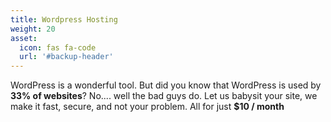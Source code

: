 ```yaml
---
title: Wordpress Hosting
weight: 20
asset:
  icon: fas fa-code
  url: '#backup-header'
---
```

WordPress is a wonderful tool. But did you know that WordPress is used by **33% of websites**? No.... well the bad guys do. Let us babysit your site, we make it fast, secure, and not your problem. All for just **$10 / month**
